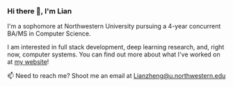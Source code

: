 ### Hi there 👋, I'm Lian

I'm a sophomore at Northwestern University pursuing a 4-year concurrent BA/MS in Computer Science.

I am interested in full stack development, deep learning research, and, right now, computer systems. You can find out more about what I've worked on at [my website](lianhaoz.netlify.app)!

📫 Need to reach me? Shoot me an email at [Lianzheng@u.northwestern.edu](Lianzheng@u.northwestern.edu)

<!--
**LianhaoZ/LianhaoZ** is a ✨ _special_ ✨ repository because its `README.md` (this file) appears on your GitHub profile.

Here are some ideas to get you started:

- 🔭 I’m currently working on ...
- 🌱 I’m currently learning ...
- 👯 I’m looking to collaborate on ...
- 🤔 I’m looking for help with ...
- 💬 Ask me about ...
- 📫 How to reach me: ...
- 😄 Pronouns: ...
- ⚡ Fun fact: ...
-->
